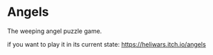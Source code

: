 # Angels
 The weeping angel puzzle game.

if you want to play it in its current state: https://heliwars.itch.io/angels
